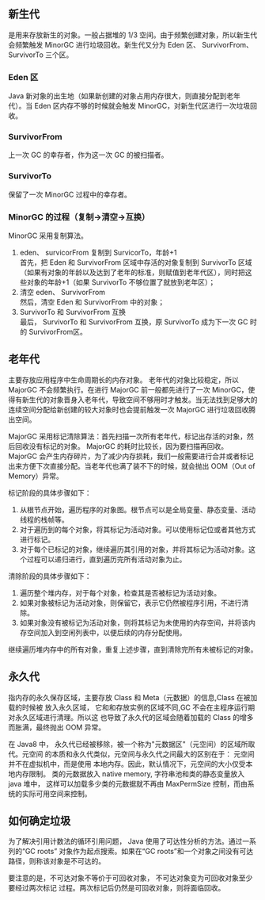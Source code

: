 ## 新生代

是用来存放新生的对象。一般占据堆的 1/3 空间。由于频繁创建对象，所以新生代会频繁触发
MinorGC 进行垃圾回收。新生代又分为 Eden 区、 SurvivorFrom、 SurvivorTo 三个区。

### Eden 区

Java 新对象的出生地（如果新创建的对象占用内存很大，则直接分配到老年代）。当 Eden 区内存不够的时候就会触发 MinorGC，对新生代区进行一次垃圾回收。

### SurvivorFrom

上一次 GC 的幸存者，作为这一次 GC 的被扫描者。

### SurvivorTo

保留了一次 MinorGC 过程中的幸存者。

### MinorGC 的过程（复制->清空->互换）

MinorGC 采用复制算法。

1. eden、 survicorFrom 复制到 SurvicorTo，年龄+1  
    首先，把 Eden 和 SurvivorFrom 区域中存活的对象复制到 SurvivorTo 区域（如果有对象的年龄以及达到了老年的标准，则赋值到老年代区），同时把这些对象的年龄+1（如果 SurvivorTo 不够位置了就放到老年区）；
2. 清空 eden、 SurvivorFrom  
    然后，清空 Eden 和 SurvivorFrom 中的对象；
3. SurvivorTo 和 SurvivorFrom 互换  
    最后， SurvivorTo 和 SurvivorFrom 互换，原 SurvivorTo 成为下一次 GC 时的 SurvivorFrom区。

## 老年代

主要存放应用程序中生命周期长的内存对象。
老年代的对象比较稳定，所以 MajorGC 不会频繁执行。在进行 MajorGC 前一般都先进行了一次 MinorGC，使得有新生代的对象晋身入老年代，导致空间不够用时才触发。当无法找到足够大的连续空间分配给新创建的较大对象时也会提前触发一次 MajorGC 进行垃圾回收腾出空间。

MajorGC 采用标记清除算法：首先扫描一次所有老年代，标记出存活的对象，然后回收没有标记的对象。 MajorGC 的耗时比较长，因为要扫描再回收。 MajorGC 会产生内存碎片，为了减少内存损耗，我们一般需要进行合并或者标记出来方便下次直接分配。当老年代也满了装不下的时候，就会抛出 OOM（Out of Memory）异常。

标记阶段的具体步骤如下：

1. 从根节点开始，遍历程序的对象图。根节点可以是全局变量、静态变量、活动线程的栈帧等。
2. 对于遍历到的每个对象，将其标记为活动对象。可以使用标记位或者其他方式进行标记。
3. 对于每个已标记的对象，继续遍历其引用的对象，并将其标记为活动对象。这个过程可以递归进行，直到遍历完所有活动对象为止。

清除阶段的具体步骤如下：

1. 遍历整个堆内存，对于每个对象，检查其是否被标记为活动对象。
2. 如果对象被标记为活动对象，则保留它，表示它仍然被程序引用，不进行清除。
3. 如果对象没有被标记为活动对象，则将其标记为未使用的内存空间，并将该内存空间加入到空闲列表中，以便后续的内存分配使用。

继续遍历堆内存中的所有对象，重复上述步骤，直到清除完所有未被标记的对象。

## 永久代
指内存的永久保存区域，主要存放 Class 和 Meta（元数据）的信息,Class 在被加载的时候被
放入永久区域， 它和和存放实例的区域不同,GC 不会在主程序运行期对永久区域进行清理。所以这
也导致了永久代的区域会随着加载的 Class 的增多而胀满，最终抛出 OOM 异常。

在 Java8 中， 永久代已经被移除，被一个称为"元数据区"（元空间）的区域所取代。元空间
的本质和永久代类似，元空间与永久代之间最大的区别在于： 元空间并不在虚拟机中，而是使用
本地内存。因此，默认情况下，元空间的大小仅受本地内存限制。 类的元数据放入 native
memory, 字符串池和类的静态变量放入 java 堆中， 这样可以加载多少类的元数据就不再由
MaxPermSize 控制，而由系统的实际可用空间来控制。


## 如何确定垃圾
为了解决引用计数法的循环引用问题， Java 使用了可达性分析的方法。通过一系列的“GC roots”
对象作为起点搜索。如果在“GC roots”和一个对象之间没有可达路径，则称该对象是不可达的。

要注意的是，不可达对象不等价于可回收对象， 不可达对象变为可回收对象至少要经过两次标记
过程。两次标记后仍然是可回收对象，则将面临回收。